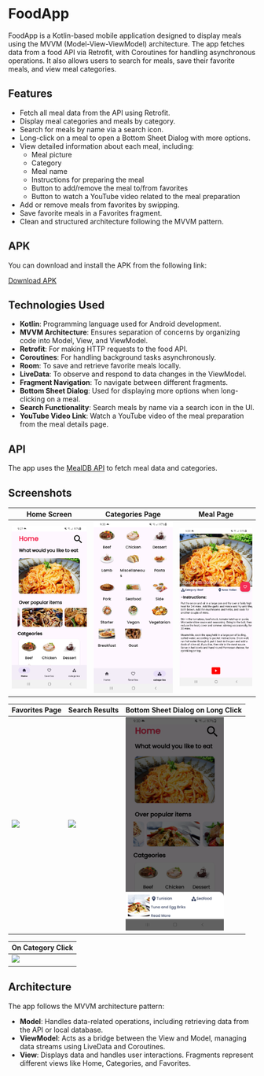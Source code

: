 # FoodApp

FoodApp is a Kotlin-based mobile application designed to display meals using the MVVM (Model-View-ViewModel) architecture. The app fetches data from a food API via Retrofit, with Coroutines for handling asynchronous operations. It also allows users to search for meals, save their favorite meals, and view meal categories.

## Features

- Fetch all meal data from the API using Retrofit.
- Display meal categories and meals by category.
- Search for meals by name via a search icon.
- Long-click on a meal to open a Bottom Sheet Dialog with more options.
- View detailed information about each meal, including:
  - Meal picture
  - Category
  - Meal name
  - Instructions for preparing the meal
  - Button to add/remove the meal to/from favorites
  - Button to watch a YouTube video related to the meal preparation
- Add or remove meals from favorites by swipping.
- Save favorite meals in a Favorites fragment.
- Clean and structured architecture following the MVVM pattern.

## APK

You can download and install the APK from the following link:

[Download APK](app/build/outputs/apk/debug/app-debug.apk)

## Technologies Used

- **Kotlin**: Programming language used for Android development.
- **MVVM Architecture**: Ensures separation of concerns by organizing code into Model, View, and ViewModel.
- **Retrofit**: For making HTTP requests to the food API.
- **Coroutines**: For handling background tasks asynchronously.
- **Room**: To save and retrieve favorite meals locally.
- **LiveData**: To observe and respond to data changes in the ViewModel.
- **Fragment Navigation**: To navigate between different fragments.
- **Bottom Sheet Dialog**: Used for displaying more options when long-clicking on a meal.
- **Search Functionality**: Search meals by name via a search icon in the UI.
- **YouTube Video Link**: Watch a YouTube video of the meal preparation from the meal details page.

## API

The app uses the [MealDB API](https://www.themealdb.com/api.php) to fetch meal data and categories.

## Screenshots

| Home Screen                        | Categories Page                     | Meal Page                         |
|------------------------------------|-------------------------------------|-----------------------------------|
| <img src="AppPictures/Home.png" width="200"/> | <img src="AppPictures/CategoriesPage.png" width="200"/> | <img src="AppPictures/MealPage.png" width="200"/> |

| Favorites Page                     | Search Results                      | Bottom Sheet Dialog on Long Click |
|------------------------------------|-------------------------------------|-----------------------------------|
| <img src="AppPictures/favoritesPage.png" width="200"/> | <img src="AppPictures/OnSearch.png" width="200"/> | <img src="AppPictures/BottomDialogOnPopularItemsLongClick.png" width="200"/> |

| On Category Click                  |
|------------------------------------|
| <img src="AppPictures/OnCategoriesClick.png" width="200"/> |

## Architecture

The app follows the MVVM architecture pattern:
- **Model**: Handles data-related operations, including retrieving data from the API or local database.
- **ViewModel**: Acts as a bridge between the View and Model, managing data streams using LiveData and Coroutines.
- **View**: Displays data and handles user interactions. Fragments represent different views like Home, Categories, and Favorites.
